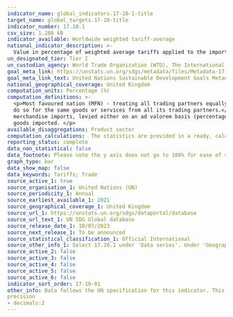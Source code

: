 ```yaml
---
indicator_name: global_indicators.17-10-1-title
target_name: global_targets.17-10-title
indicator_number: 17.10.1
csv_size: 1.286 kB
indicator_available: Worldwide weighted tariff-average
national_indicator_description: >-
  Value in percentage of weighted average tariffs applied to the imports of goods. The average level of customs tariff rates applied worldwide can be used as an indicator of the degree of success achieved by multilateral negotiations and regional trade agreements.
un_designated_tier: Tier I
un_custodian_agency: World Trade Organization (WTO), The International Trade Centre (ITC), United Nations Conference on Trade and Development (UNCTAD)
goal_meta_link: https://unstats.un.org/sdgs/metadata/files/Metadata-17-10-01.pdf
goal_meta_link_text: United Nations Sustainable Development Goals Metadata (PDF 210 KB)
national_geographical_coverage: United Kingdom
computation_units: Percentage (%)
computation_definitions: >-
  <p>Most favoured nation (MFN) - treating all trading partners equally. Under the World Trade Organisation (WTO) agreements, countries cannot normally discriminate between their trading partners. MFN suggests that every time a country lowers a trade barrier or opens up a market, it has to
  do so for the same goods or services from all its trading partners.</p> <p>Preferential status - this is the term used in the WTO for trade preferences, such as lower or zero tariffs, which a member may offer to a trade partner unilaterally.   </p>  <p>Tariffs - customs duties on
  merchandise imports, levied either on an ad valorem basis (percentage of value) or on a specific basis (e.g. $7 per 100 kg) </p> <p>Weighted average - in order to aggregate tariff value for country groups it is recommended to make use of a weighting methodology based on the value of
  goods imported. </p>
available_disaggregations: Product sector 
computation_calculations:  The statistics are provided in a ready, calculated format from the International Trade Centre (ITC), using Market Access Map data. See the metadata file link in the Global metadata tab for details on the calculations  
reporting_status: complete
data_non_statistical: false
data_footnote: Please note the y axis does not go to 100% for ease of visualisation 
graph_type: bar
data_show_map: false
data_keywords: Tariffs; Trade
source_active_1: true
source_organisation_1: United Nations (UN)
source_periodicity_1: Annual
source_earliest_available_1: 2021
source_geographical_coverage_1: United Kingdom
source_url_1: https://unstats.un.org/sdgs/dataportal/database
source_url_text_1: UN SDG Global database 
source_release_date_1: 10/07/2023
source_next_release_1: To be announced
source_statistical_classification_1: Official International 
source_other_info_1: Select 17.10.1 under 'Data series'. Under 'Geographic Areas' deselect the default options and search for 'United Kingdom'. The resulting tables can then be downloaded.
source_active_2: false
source_active_3: false
source_active_4: false
source_active_5: false
source_active_6: false
indicator_sort_order: 17-10-01
other_info: Data follows the UN specification for this indicator. This indicator has not been identified in collaboration with topic experts.
precision 
- decimals:2
---
```

